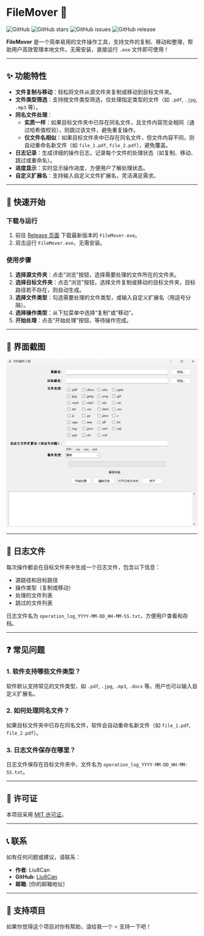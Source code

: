 # FileMover 🚀

![GitHub](https://img.shields.io/github/license/Liu8Can/FileMover?style=flat-square)
![GitHub stars](https://img.shields.io/github/stars/Liu8Can/FileMover?style=social)
![GitHub issues](https://img.shields.io/github/issues/Liu8Can/FileMover?style=flat-square)
![GitHub release](https://img.shields.io/github/v/release/Liu8Can/FileMover?style=flat-square)

**FileMover** 是一个简单易用的文件操作工具，支持文件的复制、移动和整理，帮助用户高效管理本地文件。无需安装，直接运行 `.exe` 文件即可使用！

---

## ✨ 功能特性

- **文件复制与移动**：轻松将文件从源文件夹复制或移动到目标文件夹。
- **文件类型筛选**：支持按文件类型筛选，仅处理指定类型的文件（如 `.pdf`, `.jpg`, `.mp3` 等）。
- **同名文件处理**：
  - **实质一样**：如果目标文件夹中已存在同名文件，且文件内容完全相同（通过哈希值校验），则跳过该文件，避免重复操作。
  - **仅文件名相似**：如果目标文件夹中已存在同名文件，但文件内容不同，则自动重命名新文件（如 `file_1.pdf`, `file_2.pdf`），避免覆盖。
- **日志记录**：生成详细的操作日志，记录每个文件的处理状态（如复制、移动、跳过或重命名）。
- **进度显示**：实时显示操作进度，方便用户了解处理状态。
- **自定义扩展名**：支持输入自定义文件扩展名，灵活满足需求。

---

## 🚀 快速开始

### 下载与运行
1. 前往 [Release 页面](https://github.com/Liu8Can/FileMover/releases) 下载最新版本的 `FileMover.exe`。
2. 双击运行 `FileMover.exe`，无需安装。

### 使用步骤
1. **选择源文件夹**：点击“浏览”按钮，选择需要处理的文件所在的文件夹。
2. **选择目标文件夹**：点击“浏览”按钮，选择文件复制或移动的目标文件夹，目标路径若不存在，则自动生成。
3. **选择文件类型**：勾选需要处理的文件类型，或输入自定义扩展名（用逗号分隔）。
4. **选择操作类型**：从下拉菜单中选择“复制”或“移动”。
5. **开始处理**：点击“开始处理”按钮，等待操作完成。

---

## 📸 界面截图

![FileMover 界面截图](screenshot.png)

---

## 📄 日志文件
每次操作都会在目标文件夹中生成一个日志文件，包含以下信息：
- 源路径和目标路径
- 操作类型（复制或移动）
- 处理的文件列表
- 跳过的文件列表

日志文件名为 `operation_log_YYYY-MM-DD_HH-MM-SS.txt`，方便用户查看和存档。

---

## ❓ 常见问题

### 1. 软件支持哪些文件类型？
软件默认支持常见的文件类型，如 `.pdf`, `.jpg`, `.mp3`, `.docx` 等。用户也可以输入自定义扩展名。

### 2. 如何处理同名文件？
如果目标文件夹中已存在同名文件，软件会自动重命名新文件（如 `file_1.pdf`, `file_2.pdf`）。

### 3. 日志文件保存在哪里？
日志文件保存在目标文件夹中，文件名为 `operation_log_YYYY-MM-DD_HH-MM-SS.txt`。

---

## 📜 许可证
本项目采用 [MIT 许可证](LICENSE)。

---

## 📞 联系
如有任何问题或建议，请联系：
- **作者**: Liu8Can
- **GitHub**: [Liu8Can](https://github.com/Liu8Can)
- **邮箱**: [你的邮箱地址]

---

## 🌟 支持项目
如果你觉得这个项目对你有帮助，请给我一个 ⭐️ 支持一下吧！


